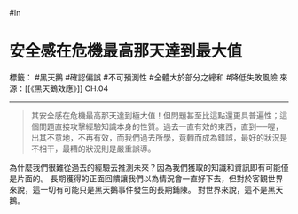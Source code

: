 #ln 
# 安全感在危機最高那天達到最大值
標籤： #黑天鵝 #確認偏誤 #不可預測性 #全體大於部分之總和 #降低失敗風險 
來源：[[《黑天鵝效應》]] CH.04

---

> 其安全感在危機最高那天達到極大值！但問題甚至比這點還更具普遍性；這個問題直接攻擊經驗知識本身的性質。過去一直有效的東西，直到──喔，出其不意地，不再有效，而我們過去所學，竟轉而成為錯誤，最好的狀況是不相干，最糟的狀況則是嚴重誤導。

為什麼我們很難從過去的經驗去推測未來？因為我們獲取的知識和資訊即有可能僅是片面的。
長期獲得的正面回饋讓我們以為情況會一直好下去，但對於客觀世界來說，這一切有可能只是黑天鵝事件發生的長期鋪陳。
對世界來說，這不是黑天鵝。
